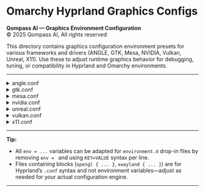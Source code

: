 <!-- README.md -->
<!-- Qompass AI - [Add description here] -->
<!-- Copyright (C) 2025 Qompass AI, All rights reserved -->
<!-- ---------------------------------------- -->
# Omarchy Hyprland Graphics Configs
**Qompass AI — Graphics Environment Configuration**  
© 2025 Qompass AI, All rights reserved

This directory contains graphics configuration environment presets for various frameworks and drivers (ANGLE, GTK, Mesa, NVIDIA, Vulkan, Unreal, X11). Use these to adjust runtime graphics behavior for debugging, tuning, or compatibility in Hyprland and Omarchy environments.

---

<details>
  <summary>angle.conf</summary>

~/.config/hypr/hypr.d/graphics/angle.conf

env = ANGLE_DEFAULT_PLATFORM,vulkan
env = ANGLE_CAPTURE_SERIALIZE_STATE,1
env = ANGLE_FEATURE_OVERRIDES_ENABLED,prefer_vulkan
env = ANGLE_PLATFORM,vulkan
env = ANGLE_PLATFORM_FEATURES,vulkan_synchronization2

text
</details>

<details>
  <summary>gtk.conf</summary>

~/.config/hypr/hypr.d/graphics/gtk.conf

#env = GDK_DISABLE,gl,gl-api,gles-api,egl,vulkan,dmabuf,offload,threads
#env = GDK_GL_DISABLE,
env = GDK_BACKEND,wayland,x11
env = GDK_PIXBUF_MODULE_FILE,/usr/lib/gdk-pixbuf-2.0/2.10.0/loaders.cache
env = GDK_SCALE,1
env = GSK_CACHE_TIMEOUT,15
env = GSK_RENDERER,opengl,vulkan
env = GTK_USE_PORTAL,1
env = GTK_THEME,Adwaita:dark
env = GTK_A11Y,test
env = GTK_CSD,1
env = GTK_MEDIA,gstreamer
#env = GDK_VULKAN_DISABLE,dmabuf,ycbr,sempahore-export,sempahore-import,incremental-present,swapchain-maintenance
env = EGL_DRIVER,iris
env = __EGL_VENDOR_LIBRARY_FILENAMES,/home/phaedrus/.local/share/glvnd/egl_vendor.d/50_mesa.json:/home/phaedrus/.local/share/glvnd/egl_vendor.d/10_nvidia.json

text
</details>

<details>
  <summary>mesa.conf</summary>

See also: https://docs.mesa3d.org/envvars.html

env = GST_VAAPI_ALL_DRIVERS,1
env = LIBGL_ALWAYS_SOFTWARE,0
env = LIBVA_DRIVERS_PATH,/usr/lib/dri
env = LP_NUM_THREADS,8
env = MESA_DISK_CACHE_DATABASE,1
env = MESA_DISK_CACHE_SINGLE_FILE,0
env = MESA_GLSL_CACHE_ENABLE,true
env = MESA_GLSL_CACHE_DIR,/home/phaedrus/.cache/mesa_shader_cache
env = MESA_GLSL_CACHE_MAX_SIZE,32G
env = MESA_SHADER_CACHE_MAX_SIZE,32G
env = MESA_LOADER_DRIVER_OVERRIDE,iris
env = MESA_DISK_CACHE_MULTI_FILE,1
env = MESA_NO_ERRORS,1
env = MESA_SHADER_CACHE_DIR,/home/phaedrus/.cache/mesa_shader_cache_db
env = MESA_VK_WSI_DISPLAY,wayland
env = MESA_VK_WSI_LIST,wayland
env = VK_WSI_MODE,wayland
env = OCL_ICD_VENDORS,/home/phaedrus/.local/etc/OpenCL/vendors
env = ONEAPI_DEVICE_SELECTOR,opencl:cpu
env = OPENCV_OPENCL_DEVICE,NVIDIA CUDA:GPU:0
env = OPENCV_OPENCL_DEVICE,Intel:GPU:0
env = RUSTICL_DEVICE_TYPE,gpu
env = RUSTICL_ENABLE,iris,llvmpipe
env = RUSTICL_FEATURES=fp16,fp64
env = RUSTICL_MAX_WORK_GROUPS,128
env = VAAPI_COMPAT,1
env = VAAPI_MPEG4_ENABLED,1
env = VDPAU_DRIVER,va_gl
env = ZINK_BATCH_COUNT,8
env = ZINK_SHADER_CACHE_DIR,/home/phaedrus/.cache/zink_shader_cache_db

text
</details>

<details>
  <summary>nvidia.conf</summary>

Qompass AI Hyprland Graphics NVIDIA Config

opengl {
nvidia_anti_flicker = true
}
env = CUDA_VISIBLE_DEVICES,0,1,2,3,4
env = DRI_PRIME,1
env = DRI_PRIME_RENDER_OFFLOAD,1
env = GBM_BACKEND,nvidia-drm
env = __GL_ALLOW_FLIPPING,1
env = __GL_ALLOW_UNOFFICIAL_PROTOCOL,1
#env = __GL_CACHE_MAX_SIZE,#Not setting lets it be unlimited
env = __GL_MAX_FRAME_AGE,3
env = __GL_MaxFramesAllowed,1
env = __GL_GSYNC_ALLOWED,1
env = __GL_SYNC_TO_VBLANK,1
env = __GL_SHADER_DISK_CACHE_PATH,/home/youruser/.cache/nvidia/GLCache
env = __GL_SHADER_DISK_CACHE,1
env = __GL_SHADER_DISK_CACHE_SKIP_CLEANUP,1
env = __GL_THREADED_OPTIMIZATIONS,1
env = __GL_VRR_ALLOWED,1
env = __GLX_VENDOR_LIBRARY_NAME,nvidia
env = LIBVA_DRIVER_NAME,nvidia
env = __NV_PRIME_RENDER_OFFLOAD,1
env = __NV_PRIME_RENDER_OFFLOAD_PROVIDER,NVIDIA-G0
env = NVD_BACKEND,direct
env = VK_LAYER_NV_optimus,1

text
</details>

<details>
  <summary>unreal.conf</summary>

~/.config/hypr/hypr.d/graphics/unreal.conf

env = UNREAL_FORCE_WAYLAND,1

text
</details>

<details>
  <summary>vulkan.conf</summary>

~/.config/hypr/hypr.d/graphics/vulkan.conf

env = DISABLE_LAYER_AMD_SWITCHABLE_GRAPHICS_1,1
env = VK_ICD_FILENAMES,home/phaedrus/.local/share/vulkan/icd.d
env = VK_KHR_PRESENT_WAIT_ENABLED,1
#env = __VK_LAYER_NV_optimus,NVIDIA_only
env = VK_LAYER_PATH,/home/phaedrus/.local/share/vulkan/explicit_layer.d
env = VK_PRESENT_MODE,mailbox
env = VK_LOADER_LAYERS_DISABLE,VK_LAYER_MESA_overlay:VK_LAYER_MESA_device_select:VK_LAYER_LUNARG_api_dump:VK_LAYER_LUNARG_monitor
env = VK_WSI_MODE,wayland
env = MESA_VK_WSI_LIST,wayland
#env = VK_DEVICE_FILTER,intel
#env = VK_LAYER_PATH,/home/phaedrus/.local/share/vulkan/implicit_layer.d
env = VK_LOADER_DISABLE_LAYER_MESA,1

text
</details>

<details>
  <summary>x11.conf</summary>

/qompassai/arch/omarchy/default/hypr/graphics/x11.conf

env = SDL_VIDEODRIVER,wayland,x11
env = QT_QPA_PLATFORM,wayland;xcb
env = WLR_EGL_NO_X11,1
env = WLR_X11_NO_ATOMS,1
env = XCURSOR_SIZE,32
env = XWAYLAND_NO_GLAMOR,1
xwayland {
enabled = true
force_zero_scaling = true
use_nearest_neighbor = true
create_abstract_socket = false
}

text
</details>

---

**Tip:**  
- All `env = ...` variables can be adapted for `environment.d` drop-in files by removing `env = ` and using `KEY=VALUE` syntax per line.
- Files containing blocks (`opengl { ... }`, `xwayland { ... }`) are for Hyprland’s `.conf` syntax and not environment variables—adjust as needed for your actual configuration engine.

---


